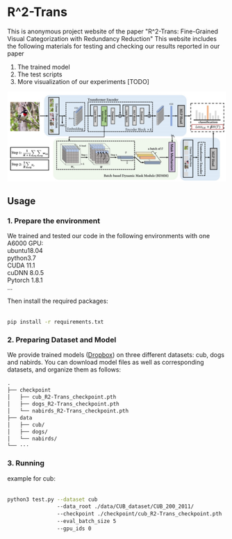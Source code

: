 # R^2-Trans

This is anonymous project website of the paper 
"R^2-Trans: Fine-Grained Visual Categorization with Redundancy Reduction" 
This website includes the following materials for testing and checking our results reported in our paper 

1. The trained model
2. The test scripts
3. More visualization of our experiments [TODO]

![our framework](./figs/framework.jpg)


## Usage

### 1. Prepare the environment

We trained and tested our code in the following environments with one A6000 GPU:  
ubuntu18.04   
python3.7  
CUDA 11.1  
cuDNN 8.0.5  
Pytorch 1.8.1  
...

Then install the required packages:

``` bash

pip install -r requirements.txt

```

### 2. Preparing Dataset and Model
We provide trained models ([Dropbox](https://www.dropbox.com/sh/vhl6yns2vbgy2we/AAAWnn4P43C7c1PEpKIrp2MBa?dl=0)) 
on three different datasets: cub, dogs and nabirds.
You can download model files as well as corresponding datasets, and organize them as follows:

```
.
├── checkpoint
│   ├── cub_R2-Trans_checkpoint.pth
│   ├── dogs_R2-Trans_checkpoint.pth
│   └── nabirds_R2-Trans_checkpoint.pth
├── data
│   ├── cub/
│   ├── dogs/
│   └── nabirds/
└── ···
```


### 3. Running

example for cub:
```bash

python3 test.py --dataset cub 
                --data_root ./data/CUB_dataset/CUB_200_2011/ 
                --checkpoint ./checkpoint/cub_R2-Trans_checkpoint.pth
                --eval_batch_size 5
                --gpu_ids 0

```





